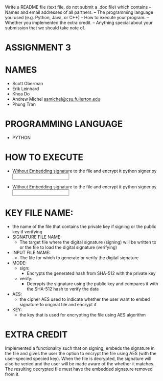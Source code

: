 Write a README file (text file, do not submit a .doc file) which contains
– Names and email addresses of all partners.
– The programming language you used (e.g. Python, Java, or C++)
– How to execute your program.
– Whether you implemented the extra credit.
– Anything special about your submission that we should take note of.

# ASSIGNMENT 3

# NAMES
- Scott Oberman
- Erik  Leinhard
- Khoa Do 
- Andrew Michel aamichel@csu.fullerton.edu
- Phung Tran

# PROGRAMMING LANGUAGE
- PYTHON

# HOW TO EXECUTE
- Without Embedding signature to the file and encrypt it
    python signer.py <KEY FILE NAME> <SIGNATURE FILE NAME> <INPUT FILE NAME> <MODE>

- Without Embedding signature to the file and encrypt it
    python signer.py <KEY FILE NAME> <SIGNATURE FILE NAME> <INPUT FILE NAME> <MODE> <AES> <KEY>


# KEY FILE NAME:
  - the name of the file that contains the private key if signing or the public key if verifying
- SIGNATURE FILE NAME:
  - The target file where the digital signature (signing) will be written to or the file to load the digital signature (verifying)
- INPUT FILE NAME:
  - The file for which to generate or verify the digital signature
- MODE:
  - sign:
    - Encrypts the generated hash from SHA-512 with the private key
  - verify:
    - Decrypts the signature using the public key and compares it with the SHA-512 hash to verify the data
- AES: 
  - the cipher AES used to indicate whether the user want to embed signature to original file and encrypt it
- KEY: 
  - the key that is used for encrypting the file using AES algorithm

# EXTRA CREDIT
Implemented a functionality such that on signing, embeds the signature in the file and gives the user the option to encrypt the file using AES (with the user-specied specied key). When the file is decrypted, the signature will also be veried and the user will be made aware of the whether it matches. The resulting decrypted file must have the embedded signature removed from it.
